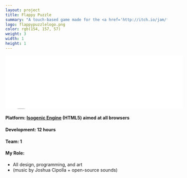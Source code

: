 ```yaml
---
layout: project
title: Flappy Puzzle
summary: "A touch-based game made for the <a href='http://itch.io/jam/flappyjam' target='_blank'>Flappy Jam</a>.<br />Graphics inspired by Tetris, difficulty and controls inspired by Flappy Bird."
logo: flappypuzzlelogo.png
color: rgb(154, 157, 57)
weight: 3
width: 1
height: 1
---
```


<iframe src="//itch.io/embed/2595?linkback=true" 
  width="552" height="167" frameborder="0"></iframe>
  
<h4>Platform: <a href='http://www.isogenicengine.com/' target='_blank'>Isogenic Engine</a> (HTML5) aimed at all browsers</h4>
<h4>Development: 12 hours</h4>
<h4>Team: 1</h4>
<h4>My Role:</h4>
<ul class="role">
  <li>All design, programming, and art</li>
  <li>(music by Joshua Cipolla + open-source sounds)</li>
</ul>